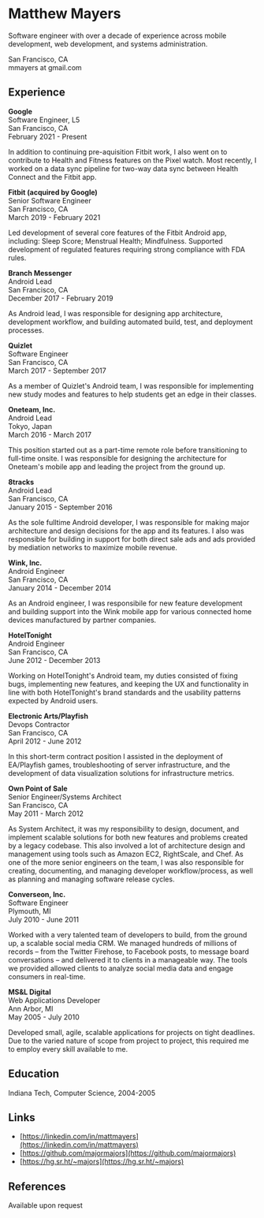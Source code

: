 # Matthew Mayers

Software engineer with over a decade of experience across mobile development, web development, and systems administration.

San Francisco, CA  
mmayers at gmail.com

## Experience

**Google**  
Software Engineer, L5  
San Francisco, CA  
February 2021 - Present

In addition to continuing pre-aquisition Fitbit work, I also went on to contribute to Health and Fitness features on the Pixel watch. Most recently, I worked on a data sync pipeline for two-way data sync between Health Connect and the Fitbit app.

**Fitbit (acquired by Google)**  
Senior Software Engineer  
San Francisco, CA  
March 2019 - February 2021

Led development of several core features of the Fitbit Android app, including: Sleep Score; Menstrual Health; Mindfulness. Supported development of regulated features requiring strong compliance with FDA rules.

**Branch Messenger**  
Android Lead  
San Francisco, CA  
December 2017 - February 2019

As Android lead, I was responsible for designing app architecture, development workflow, and building automated build, test, and deployment processes.

**Quizlet**  
Software Engineer  
San Francisco, CA  
March 2017 - September 2017

As a member of Quizlet's Android team, I was responsible for implementing new study modes and features to help students get an edge in their classes.

**Oneteam, Inc.**  
Android Lead  
Tokyo, Japan  
March 2016 - March 2017

This position started out as a part-time remote role before transitioning to full-time onsite. I was responsible for designing the architecture for Oneteam's mobile app and leading the project from the ground up.

**8tracks**  
Android Lead  
San Francisco, CA  
January 2015 - September 2016

As the sole fulltime Android developer, I was responsible for making major architecture and design decisions for the app and its features. I also was responsible for building in support for both direct sale ads and ads provided by mediation networks to maximize mobile revenue.

**Wink, Inc.**  
Android Engineer  
San Francisco, CA  
January 2014 - December 2014

As an Android engineer, I was responsibile for new feature development and building support into the Wink mobile app for various connected home devices manufactured by partner companies.

**HotelTonight**  
Android Engineer  
San Francisco, CA  
June 2012 - December 2013

Working on HotelTonight's Android team, my duties consisted of fixing bugs, implementing new features, and keeping the UX and functionality in line with both HotelTonight's brand standards and the usability patterns expected by Android users.

**Electronic Arts/Playfish**  
Devops Contractor  
San Francisco, CA  
April 2012 - June 2012

In this short-term contract position I assisted in the deployment of EA/Playfish games, troubleshooting of server infrastructure, and the development of data visualization solutions for infrastructure metrics.

**Own Point of Sale**  
Senior Engineer/Systems Architect  
San Francisco, CA  
May 2011 - March 2012

As System Architect, it was my responsibility to design, document, and implement scalable solutions for both new features and problems created by a legacy codebase. This also involved a lot of architecture design and management using tools such as Amazon EC2, RightScale, and Chef. As one of the more senior engineers on the team, I was also responsible for creating, documenting, and managing developer workflow/process, as well as planning and managing software release cycles.

**Converseon, Inc.**  
Software Engineer  
Plymouth, MI  
July 2010 - June 2011

Worked with a very talented team of developers to build, from the ground up, a scalable social media CRM. We managed hundreds of millions of records – from the Twitter Firehose, to Facebook posts, to message board conversations – and delivered it to clients in a manageable way. The tools we provided allowed clients to analyze social media data and engage consumers in real-time.

**MS&L Digital**  
Web Applications Developer  
Ann Arbor, MI  
May 2005 - July 2010

Developed small, agile, scalable applications for projects on tight deadlines. Due to the varied nature of scope from project to project, this required me to employ every skill available to me.

## Education

Indiana Tech, Computer Science, 2004-2005

## Links

- [https://linkedin.com/in/mattmayers](https://linkedin.com/in/mattmayers)
- [https://github.com/majormajors](https://github.com/majormajors)
- [https://hg.sr.ht/~majors](https://hg.sr.ht/~majors)

## References

Available upon request
